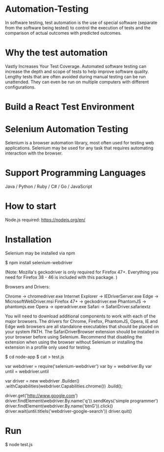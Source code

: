 # Automation-Testing
In software testing, test automation is the use of special software (separate from the software being tested) to control the execution of tests and the comparison of actual outcomes with predicted outcomes.

# Why the test automation
Vastly Increases Your Test Coverage. Automated software testing can increase the depth and scope of tests to help improve software quality. Lengthy tests that are often avoided during manual testing can be run unattended. They can even be run on multiple computers with different configurations.

# Build a React Test Environment

# Selenium Automation Testing

Selenium is a browser automation library, most often used for testing web applications. Selenium may be used for any task that requires automating interaction with the browser. 

# Support Programming Languages

Java / Python / Ruby / C# / Go / JavaScript

# How to start

Node.js required: https://nodejs.org/en/

# Installation 
Selenium may be installed via npm 

$ npm install selenium-webdriver

(Note: Mozilla's geckodriver is only required for Firefox 47+. Everything you need for Firefox 38 - 46 is included with this package. )

Browsers and Drivers:

Chrome -> chromedriver.exe
Internet Explorer -> IEDriverServer.exe
Edge -> MicrosoftWebDriver.msi
Firefox 47+ -> geckodriver.exe
PhantomJS -> phantomjs.exe
Opera -> operadriver.exe
Safari -> SafariDriver.safariextz

You will need to download additional components to work with each of the major browsers. The drivers for Chrome, Firefox, PhantomJS, Opera, IE and Edge web browsers are all standalone executables that should be placed on your system PATH. The SafariDriverBrowser extension should be installed in your browser before using Selenium. Recommend that disabling the extension when using the browser without Selenium or installing the extension in a profile only used for testing. 

$ cd node-app
$ cat > test.js

var webdriver = require('selenium-webdriver')
var by = webdriver.By
var until = webdriver.until

var driver = new webdriver
   .Builder()
   .withCapabilities(webdriver.Capabilities.chrome())
   .build();
 
driver.get('http://www.google.com')
driver.findElement(webdriver.By.name('q')).sendKeys('simple programmer')
driver.findElement(webdriver.By.name('btnG')).click()
driver.wait(until.titleIs('webdriver-google-search'))
driver.quit()

# Run
$ node test.js






